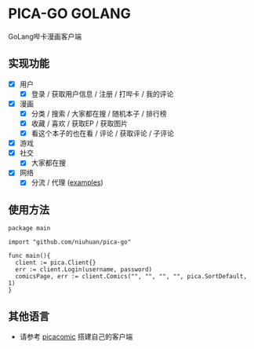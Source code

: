 PICA-GO GOLANG
===========
GoLang哔卡漫画客户端

## 实现功能

- [x] 用户
    - [x] 登录 / 获取用户信息 / 注册 / 打哔卡 / 我的评论
- [x] 漫画
    - [x] 分类 / 搜索 / 大家都在搜 / 随机本子 / 排行榜
    - [x] 收藏 / 喜欢 / 获取EP / 获取图片
    - [x] 看这个本子的也在看 / 评论 / 获取评论 / 子评论
- [x] 游戏
- [x] 社交
    - [x] 大家都在搜
- [x] 网络
    - [x] 分流 / 代理 ([examples](https://github.com/niuhuan/pica-go/blob/master/examples/examples.go))

## 使用方法

```text
package main

import "github.com/niuhuan/pica-go"

func main(){
  client := pica.Client{}  
  err := client.Login(username, password)
  comicsPage, err := client.Comics("", "", "", "", pica.SortDefault, 1)
}
```

## 其他语言

- 请参考 [picacomic](https://github.com/AnkiKong/picacomic) 搭建自己的客户端
